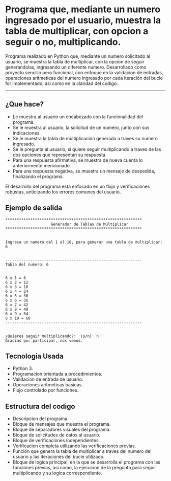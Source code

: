 # Programa que, mediante un numero ingresado por el usuario, muestra la tabla de multiplicar, con opcion a seguir o no, multiplicando.

Programa realizado en Python que, mediante un numero solicitado al usuario, se muestra la tabla de multiplicar, con la opcion de seguir generandolas, ingresando un diferente numero.
Desarrollado como proyecto sencillo pero funcional, con enfoque en la validacion de entradas, operaciones aritmeticas del numero ingresado por cada iteración del bucle for implementado, asi como en la claridad del codigo.

------


## ¿Que hace?

- Le muestra al usuario un encabezado con la funcionalidad del programa.
- Se le muestra al usuario, la solicitud de un numero, junto con sus indicaciones.
- Se le muestra la tabla de multiplicación generada a traves su numero ingresado.
- Se le pregunta al usuario, si quiere seguir multiplicando a traves de las dos opciones que representan su respuesta.
- Para una respuesta afirmativa, se muestra de nueva cuenta lo anteriormente mencionado.
- Para una respuesta negativa, se muestra un mensaje de despedida, finalizando el programa.


El desarrollo del programa esta enfocado en un flujo y verificaciones robustas, anticipando los errores comunes del usuario.

## Ejemplo de salida

```
************************************************************
                    Generador de Tablas de Multiplicar
************************************************************


Ingresa un numero del 1 al 10, para generar una tabla de multiplicar: 6


------------------------------------------------------------
Tabla del numero: 6


6 x 1 = 6
6 x 2 = 12
6 x 3 = 18
6 x 4 = 24
6 x 5 = 30
6 x 6 = 36
6 x 7 = 42
6 x 8 = 48
6 x 9 = 54
6 x 10 = 60
------------------------------------------------------------


¿Quieres seguir multiplicando?:  (s/n)  n
Gracias por participar, nos vemos. 
```

## Tecnologia Usada

- Python 3.
- Programacion orientada a procedimientos. 
- Validacion de entrada de usuario.
- Operaciones aritmeticas basicas.
- Flujo controlado por funciones.

## Estructura del codigo

- Descripcion del programa.
- Bloque de mensajes que muestra el programa.
- Bloque de separadores visuales del programa.
- Bloque de solicitudes de datos al usuario.
- Bloque de verificaciones independientes.
- Verificacion completa utilizando las verificaciones previas.
- Función que genera la tabla de multiplicar a traves del numero del usuario y las iteraciones del bucle utilizado.
- Bloque de logica principal, en la que se desarrolla el programa con las funciones previas, asi como, la ejecucion de la pregunta para seguir multiplicando y su logica correspondiente.
